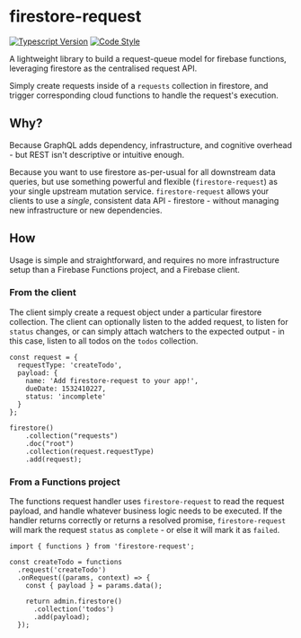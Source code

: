 # firestore-request

[![Typescript Version](https://img.shields.io/badge/Typescript-2.8-2f69f4.svg?style=flat)](https://www.npmjs.com/package/next)
[![Code Style](https://img.shields.io/badge/code_style-prettier-ff69b4.svg?style=flat)](https://prettier.io/)

A lightweight library to build a request-queue model for firebase functions, leveraging firestore as the centralised request API.

Simply create requests inside of a `requests` collection in firestore, and trigger corresponding cloud functions to handle the request's execution.

## Why?

Because GraphQL adds dependency, infrastructure, and cognitive overhead - but REST isn't descriptive or intuitive enough.

Because you want to use firestore as-per-usual for all downstream data queries, but use something powerful and flexible (`firestore-request`) as your single upstream mutation service. `firestore-request` allows your clients to use a _single_, consistent data API - firestore - without managing new infrastructure or new dependencies.

## How

Usage is simple and straightforward, and requires no more infrastructure setup than a Firebase Functions project, and a Firebase client.

### From the client

The client simply create a request object under a particular firestore collection. The client can optionally listen to the added request, to listen for `status` changes, or can simply attach watchers to the expected output - in this case, listen to all todos on the `todos` collection.

```
const request = {
  requestType: 'createTodo',
  payload: {
    name: 'Add firestore-request to your app!',
    dueDate: 1532410227,
    status: 'incomplete'
  }
};

firestore()
    .collection("requests")
    .doc("root")
    .collection(request.requestType)
    .add(request);
```

### From a Functions project

The functions request handler uses `firestore-request` to read the request payload, and handle whatever business logic needs to be executed. If the handler returns correctly or returns a resolved promise, `firestore-request` will mark the request `status` as `complete` - or else it will mark it as `failed`.

```
import { functions } from 'firestore-request';

const createTodo = functions
  .request('createTodo')
  .onRequest((params, context) => {
    const { payload } = params.data();

    return admin.firestore()
      .collection('todos')
      .add(payload);
  });
```

